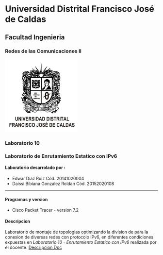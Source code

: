 # Universidad Distrital Francisco José de Caldas
## Facultad Ingenieria
### Redes de las Comunicaciones II
![UDistrital](../images/udistrital_esc.png "Universidad Distrital Francisco José de Caldas")

### Laboratorio 10
### Laboratorio de Enrutamiento Estatico con IPv6

#### Laboratorio desarrolado por :
* Edwar Diaz Ruiz Cód. 20141020004
* Daissi Bibiana Gonzalez Roldan Cód. 20152020108

---

#### Programas y version
* Cisco Packet Tracer - version 7.2

#### Descripcion
Laboratorio de montaje de topologias optimizando la division de  para la conexion de diversas redes con protocolo IPv6, en diferentes condiciones expuestas en  *Laboratorio 10 - Enrutamiento Estatico con IPv6* realizada por el docente.
[Descripcion Doc](https://www.overleaf.com/read/jrmssvhbjkpy "Descripcion Latex")
